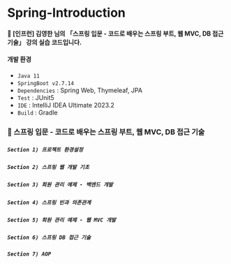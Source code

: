 # Spring-Introduction
#### 📣 [인프런] 김영한 님의 「스프링 입문 - 코드로 배우는 스프링 부트, 웹 MVC, DB 접근 기술」 강의 실습 코드입니다.

#### 개발 환경
* `Java 11`
* `SpringBoot v2.7.14`
* `Dependencies` : Spring Web, Thymeleaf, JPA
* `Test` : JUnit5
* `IDE` : IntelliJ IDEA Ultimate 2023.2
* `Build` : Gradle

### 🍃 스프링 입문 - 코드로 배우는 스프링 부트, 웹 MVC, DB 접근 기술

##### `Section 1) 프로젝트 환경설정`

##### `Section 2) 스프링 웹 개발 기초`

##### `Section 3) 회원 관리 예제 - 백엔드 개발`

##### `Section 4) 스프링 빈과 의존관계`

##### `Section 5) 회원 관리 예제 - 웹 MVC 개발`

##### `Section 6) 스프링 DB 접근 기술`

##### `Section 7) AOP`

